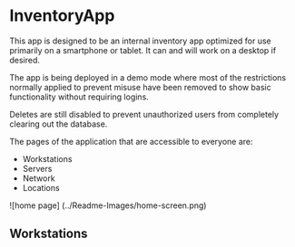 # InventoryApp

This app is designed to be an internal inventory app optimized for use primarily on a smartphone or tablet. It can and will work on a desktop if desired.

The app is being deployed in a demo mode where most of the restrictions normally applied to prevent misuse have been removed to show basic functionality without requiring logins.

Deletes are still disabled to prevent unauthorized users from completely clearing out the database.

The pages of the application that are accessible to everyone are:

- Workstations
- Servers
- Network
- Locations

![home page] (../Readme-Images/home-screen.png)

## Workstations
